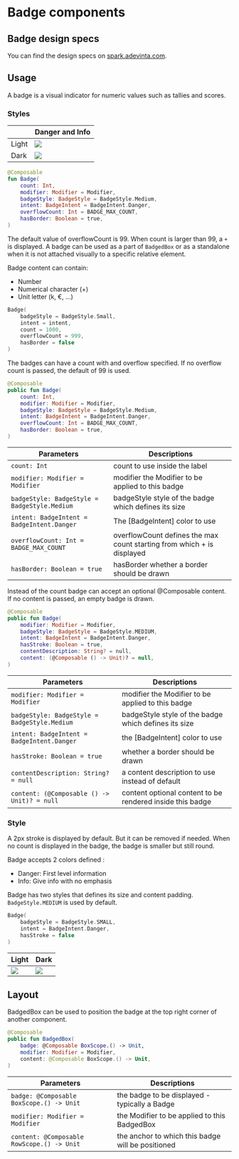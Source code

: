 # Badge components

## Badge design specs

You can find the design specs
on [spark.adevinta.com](https://spark.adevinta.com/1186e1705/p/8711ec-badge/b/98915d).

## Usage

A badge is a visual indicator for numeric values such as tallies and scores.

### Styles

|       | Danger and Info                                                                                                                                                         |
|-------|-------------------------------------------------------------------------------------------------------------------------------------------------------------------------|
| Light | ![](../../../../../../../../../spark-screenshot-testing/src/test/snapshots/images/com.adevinta.spark_PreviewScreenshotTests_preview_tests_badge_badge_light.png)        |
| Dark  | ![](../../../../../../../../../spark-screenshot-testing/src/test/snapshots/images/com.adevinta.spark_PreviewScreenshotTests_preview_tests_buttons_badge_badge_dark.png) |

```kotlin
@Composable
fun Badge(
    count: Int,
    modifier: Modifier = Modifier,
    badgeStyle: BadgeStyle = BadgeStyle.Medium,
    intent: BadgeIntent = BadgeIntent.Danger,
    overflowCount: Int = BADGE_MAX_COUNT,
    hasBorder: Boolean = true,
)
```

The default value of overflowCount is 99. When count is larger than 99, a `+` is displayed.
A badge can be used as a part of `BadgedBox` or as a standalone when it is not attached visually to
a specific relative element.

Badge content can contain:

- Number
- Numerical character (+)
- Unit letter (k, €, ...)

```kotlin
Badge(
    badgeStyle = BadgeStyle.Small,
    intent = intent,
    count = 1000,
    overflowCount = 999,
    hasBorder = false
)
```

The badges can have a count with and overflow specified. If no overflow count is passed,
the default of 99 is used.

```kotlin
@Composable
public fun Badge(
    count: Int,
    modifier: Modifier = Modifier,
    badgeStyle: BadgeStyle = BadgeStyle.Medium,
    intent: BadgeIntent = BadgeIntent.Danger,
    overflowCount: Int = BADGE_MAX_COUNT,
    hasBorder: Boolean = true,
)
```

| Parameters                                   | Descriptions                                                           |
|----------------------------------------------|------------------------------------------------------------------------|
| `count: Int`                                 | count to use inside the label                                          |
| `modifier: Modifier = Modifier`              | modifier the Modifier to be applied to this badge                      |                                                                                                                     |
| `badgeStyle: BadgeStyle = BadgeStyle.Medium` | badgeStyle style of the badge which defines its size                   |
| `intent: BadgeIntent = BadgeIntent.Danger`   | The [BadgeIntent] color to use                                         |
| `overflowCount: Int = BADGE_MAX_COUNT`       | overflowCount defines the max count starting from which + is displayed |
| `hasBorder: Boolean = true`                  | hasBorder whether a border should be drawn                             |

Instead of the count badge can accept an optional @Composable content.
If no content is passed, an empty badge is drawn.

```kotlin
@Composable
public fun Badge(
    modifier: Modifier = Modifier,
    badgeStyle: BadgeStyle = BadgeStyle.MEDIUM,
    intent: BadgeIntent = BadgeIntent.Danger,
    hasStroke: Boolean = true,
    contentDescription: String? = null,
    content: (@Composable () -> Unit)? = null,
)
```

| Parameters                                   | Descriptions                                              |
|----------------------------------------------|-----------------------------------------------------------|
| `modifier: Modifier = Modifier`              | modifier the Modifier to be applied to this badge         |                                                                                                                     |
| `badgeStyle: BadgeStyle = BadgeStyle.Medium` | badgeStyle style of the badge which defines its size      |
| `intent: BadgeIntent = BadgeIntent.Danger`   | the [BadgeIntent] color to use                            |
| `hasStroke: Boolean = true`                  | whether a border should be drawn                          |
| `contentDescription: String? = null`         | a content description to use instead of default           |
| `content: (@Composable () -> Unit)? = null`  | content optional content to be rendered inside this badge |                                                                        |

### Style

A 2px stroke is displayed by default. But it can be removed if needed.
When no count is displayed in the badge, the badge is smaller but still round.

Badge accepts 2 colors defined :

- Danger: First level information
- Info: Give info with no emphasis

Badge has two styles that defines its size and content padding. `BadgeStyle.MEDIUM` is used by
default.

```kotlin
Badge(
    badgeStyle = BadgeStyle.SMALL,
    intent = BadgeIntent.Danger,
    hasStroke = false
)
```

| Light                                                                                                                                                              | Dark                                                                                                                                                                      |
|--------------------------------------------------------------------------------------------------------------------------------------------------------------------|---------------------------------------------------------------------------------------------------------------------------------------------------------------------------|
| ![](../../../../../../../../../spark-screenshot-testing/src/test/snapshots/images//com.adevinta.spark_PreviewScreenshotTests_preview_tests_badge__badge_light.png) | ![](../../../../../../../../../spark-screenshot-testing/src/test/snapshots/images//com.adevinta.spark_PreviewScreenshotTests_preview_tests_buttons_buttonfilled_dark.png) |

## Layout

BadgedBox can be used to position the badge at the top right corner of another component.

```kotlin
@Composable
public fun BadgedBox(
    badge: @Composable BoxScope.() -> Unit,
    modifier: Modifier = Modifier,
    content: @Composable BoxScope.() -> Unit,
)
```

| Parameters                                 | Descriptions                                      |
|--------------------------------------------|---------------------------------------------------|
| `badge: @Composable BoxScope.() -> Unit`   | the badge to be displayed - typically a Badge     |
| `modifier: Modifier = Modifier`            | the Modifier to be applied to this BadgedBox      |
| `content: @Composable RowScope.() -> Unit` | the anchor to which this badge will be positioned |
